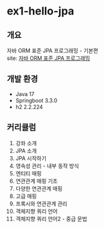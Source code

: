# ex1-hello-jpa

## 개요
자바 ORM 표준 JPA 프로그래밍 - 기본편<br/>
site: [자바 ORM 표준 JPA 프로그래밍](https://www.inflearn.com/course/ORM-JPA-Basic/dashboard)
## 개발 환경
- Java 17
- Springboot 3.3.0
- h2 2.2.224

## 커리큘럼
1. 강좌 소개
2. JPA 소개
3. JPA 시작하기
4. 영속성 관리 - 내부 동작 방식
5. 엔티티 매핑
6. 연관관계 매핑 기초 
7. 다양한 연관관계 매핑
8. 고급 매핑
9. 프록시와 연관관계 관리
10. 객체지향 쿼리 언어
11. 객체지향 쿼리 언어2 - 중급 문법
